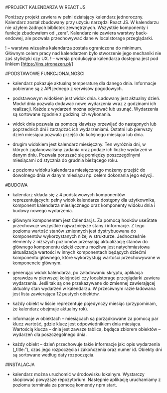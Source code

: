 #PROJEKT KALENDARZA W REACT JS 

Poniższy projekt zawiera w pełni działający kalendarz jednoroczny. Kalendarz został zbudowany przy użyciu narzędzi React JS. W kalendarzu nie użyłem żadnych bibliotek zewnętrznych. Wszystkie komponenty i funkcje zbudowałem od „zera”. Kalendarz nie zawiera warstwy back-endowej, ale pozwala przechowywać dane w localstorage przeglądarki.

! – warstwa wizualna kalendarza została ograniczona do minimum. Głównym celem pracy nad kalendarzem było stworzenie jego mechaniki nie zaś stylistyki czy UX.
! – wersja produkcyjna kalendarza dostępna jest pod linkiem [https://ins.stronazen.pl/]

 #PODSTAWOWE FUNKCJONALNOŚCI

- kalendarz pokazuje aktualną temperaturę dla danego dnia. Informacje pobierane są z API jednego z serwisów pogodowych.

- podstawowym widokiem jest widok dnia. Ładowany jest aktualny dzień. Moduł dnia pozwala dodawać nowe wydarzenia wraz z godzinami ich realizacji. Każde z    wydarzeń można edytować lub usunąć. Wydarzenia są sortowane zgodnie z godziną ich wykonania.

- widok dnia pozwala za pomocą klawiszy przewijać do następnych lub poprzednich dni i zarządzać ich wydarzeniami. Ostatni lub pierwszy dzień miesiąca pozwala przejść do kolejnego miesiąca lub dnia.   

- drugim widokiem jest kalendarz miesięczny. Ten wyróżnia dni, w których zaplanowaliśmy zadania oraz podaje ich liczbę wydarzeń w danym dniu. Pozwala poruszać się pomiędzy poszczególnymi miesiącami od stycznia do grudnia bieżącego roku.

- z poziomu widoku kalendarza miesięcznego możemy przejść do dowolnego dnia w danym miesiącu np. celem dokonania jego edycji.

#BUDOWA

- kalendarz składa się z 4 podstawowych komponentów reprezentujących: pełny widok kalendarza dostępny dla użytkownika, komponent kalendarza miesięcznego oraz komponenty widoku dnia i budowy nowego wydarzenia.

- głównym komponentem jest Calendar.js. Za pomocą hooków useState przechowuje wszystkie najważniejsze stany i informacje. Z tego poziomu wartość stanów zmiennych jest dystrybuowana do komponentów wykorzystanych niżej w strukturze. Jednocześnie elementy z niższych poziomów przesyłają aktualizację stanów do głównego komponentu dzięki czemu możliwa jest natychmiastowa aktualizacja wartości w innych komponentach będących dziećmi komponentu głównego, które wykorzystują wartości przechowywane w komponencie głównym.

- generując widok kalendarza, po załadowaniu skryptu, aplikacja sprawdza w pierwszej kolejności czy localstorage przeglądarki zawiera wydarzenia. Jeśli tak są one przekazywane do zmiennej zawierającej aktualny stan wydarzeń w kalendarzu. W przeciwnym razie ładowana jest lista zawierająca 12 pustych obiektów.

- każdy obiekt w liście reprezentuje pojedynczy miesiąc (przypominam, że kalendarz obejmuje aktualny rok).

- informacje w obiektach – miesiącach są porządkowane za pomocą par klucz wartość, gdzie klucz jest odpowiednikiem dnia miesiąca. Wartością klucza – dnia jest zawsze tablica, będąca zbiorem obiektów – wydarzeń dla poszczególnego dnia.

- każdy obiekt – dzień przechowuje takie informacje jak: opis wydarzenia („title:”), czas jego rozpoczęcia i zakończenia oraz numer id. Obiekty dni są sortowane według daty rozpoczęcia.

#INSTALACJA

- kalendarz można uruchomić w środowisku lokalnym. Wystarczy skopiować powyższe repozytorium. Następnie aplikację uruchamiamy z poziomu terminala za pomocą komendy npm start. 
